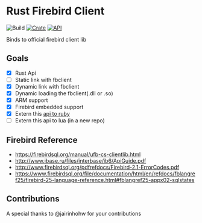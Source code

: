 # Rust Firebird Client 

![Build](https://github.com/fernandobatels/rsfbclient/workflows/testing_changes/badge.svg)
[![Crate](https://img.shields.io/crates/v/rsfbclient.svg)](https://crates.io/crates/rsfbclient)
[![API](https://docs.rs/rsfbclient/badge.svg)](https://docs.rs/rsfbclient)

Binds to official firebird client lib

## Goals 

- [x] Rust Api
- [ ] Static link with fbclient
- [x] Dynamic link with fbclient
- [x] Dynamic loading the fbclient(.dll or .so)
- [x] ARM support
- [x] Firebird embedded support
- [x] Extern this [api to ruby](https://github.com/fernandobatels/rbfbclient)
- [ ] Extern this api to lua (in a new repo)

## Firebird Reference

- https://firebirdsql.org/manual/ufb-cs-clientlib.html
- http://www.ibase.ru/files/interbase/ib6/ApiGuide.pdf
- http://www.firebirdsql.org/pdfrefdocs/Firebird-2.1-ErrorCodes.pdf
- https://www.firebirdsql.org/file/documentation/html/en/refdocs/fblangref25/firebird-25-language-reference.html#fblangref25-appx02-sqlstates

## Contributions 

A special thanks to @jairinhohw for your contributions
